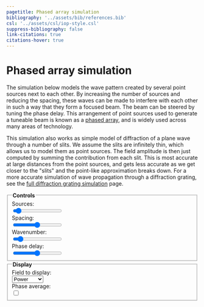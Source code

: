 ```yaml
---
pagetitle: Phased array simulation
bibliography: '../assets/bib/references.bib'
csl: '../assets/csl/iop-style.csl'
suppress-bibliography: false
link-citations: true
citations-hover: true
---
```


# Phased array simulation

The simulation below models the wave pattern created by several point sources next to each other.
By increasing the number of sources and reducing the spacing, these waves can be made to interfere with each other in such a way that they form a focused beam.
The beam can be steered by tuning the phase delay.
This arrangement of point sources used to generate a tuneable beam is known as a [phased array](https://en.wikipedia.org/wiki/Phased_array), and is widely used across many areas of technology.

This simulation also works as simple model of diffraction of a plane wave through a number of slits.
We assume the slits are infinitely thin, which allows us to model them as point sources.
The field amplitude is then just computed by summing the contribution from each slit.
This is most accurate at large distances from the point sources, and gets less accurate as we get closer to the "slits" and the point-like approximation breaks down.
For a more accurate simulation of wave propagation through a diffraction grating, see the [full diffraction grating simulation](/p/advanced-diffraction-sim) page.

<div class="centered-block">
<div class="controls">
<fieldset>
    <legend><b>Controls</b></legend>
    <div class="input-container">
        <label for="sources_input">Sources: <output id="sources_output"/></label>
        <br>
        <input type="range" id="sources_input" min="1" max="16" value="2" step="1" autocomplete="off"/>
    </div>
    <div class="input-container">
        <label for="spacing_input">Spacing: <output id = "spacing_output"/></label>
        <br>
        <input type="range" id="spacing_input" min="0" max="1" value="0.5" step="any" autocomplete="off"/>
    </div>
    <div class="input-container">
        <label for="wavenumber_input">Wavenumber: <output id="wavenumber_output"/></label>
        <br>
        <input type="range" id="wavenumber_input" min="1" max="64" value="8" step="1" autocomplete="off"/>
    </div>
    <div class="input-container">
        <label for="phase_input">Phase delay: <output id="phase_output"/></label>
        <br>
        <input type="range" id="phase_input" min="-180" max="180" value="0" step="2" autocomplete="off"/>
    </div>
</fieldset>
<fieldset>
    <legend><b>Display</b></legend>
    <div class = "input-container">
        <label for ="display_input">Field to display:</label>
        <br>
        <select name="display_input" id="display_input" autocomplete = "off">
            <option value="display-power" selected>Power</option>
            <option value="display-amplitude">Amplitude</option>
        </select>
    </div>
    <div class = "input-container">
        <label for="phase_average_input" style="float:left">Phase average:</label>
        <br>
        <input type="checkbox" id="phase_average_input" value = "phase_average" autocomplete="off"/>
    </div>
</fieldset>
</div>
<canvas id="canvas" width=600 height=800></canvas>
</div>
<script src = "../scripts/webgl.js"></script>
<script>
// Get the webgl rendering context
var gl = canvas.getContext('webgl');


// vertex shader
var vshader = `
attribute vec4 position;
void main() {
    gl_Position = position;
}
`;

// fragment shader
var fshader = `
precision highp float;

uniform float width;
uniform float height;
#define PI 3.141592653589
float timefreq = 100.0;
uniform float time;
uniform float phase_delay;

#define RED vec3(162., 30., 37.) / 256.0;
#define BLUE vec3(11., 102., 188.) / 256.0;
#define WHITE vec3(1.0, 1.0, 1.0)
#define MIN_DIST 0.0125
#define BLUR_RADIUS 1.05
#define SLIT_HEIGHT 0.02

#define MAX_SOURCES 16
vec2 positions[16];

uniform int num_sources;
uniform float spacing;
uniform float wavenumber;
uniform int display_type;
uniform bool phase_average;

float colormap_f1(float x) {
    return -510.0 * x + 255.0;
}

float colormap_f2(float x) {
    return (-1891.7 * x + 217.46) * x + 255.0;
}

float colormap_f3(float x) {
    return 9.26643676359015e1 * sin((x - 4.83450094847127e-1) * 9.93) + 1.35940451627965e2;
}

float colormap_f4(float x) {
    return -510.0 * x + 510.0;
}

float colormap_f5(float x) {
    float xx = x - 197169.0 / 251000.0;
    return (2510.0 * xx - 538.31) * xx;
}

float colormap_red(float x) {
    if (x < 0.0) {
        return 1.0;
    } else if (x < 10873.0 / 94585.0) {
        float xx = colormap_f2(x);
        if (xx > 255.0) {
            return (510.0 - xx) / 255.0;
        } else {
            return xx / 255.0;
        }
    } else if (x < 0.5) {
        return 1.0;
    } else if (x < 146169.0 / 251000.0) {
        return colormap_f4(x) / 255.0;
    } else if (x < 197169.0 / 251000.0) {
        return colormap_f5(x) / 255.0;
    } else {
        return 0.0;
    }
}

float colormap_green(float x) {
    if (x < 10873.0 / 94585.0) {
        return 1.0;
    } else if (x < 36373.0 / 94585.0) {
        return colormap_f2(x) / 255.0;
    } else if (x < 0.5) {
        return colormap_f1(x) / 255.0;
    } else if (x < 197169.0 / 251000.0) {
        return 0.0;
    } else if (x <= 1.0) {
        return abs(colormap_f5(x)) / 255.0;
    } else {
        return 0.0;
    }
}

float colormap_blue(float x) {
    if (x < 0.0) {
        return 0.0;
    } else if (x < 36373.0 / 94585.0) {
        return colormap_f1(x) / 255.0;
    } else if (x < 146169.0 / 251000.0) {
        return colormap_f3(x) / 255.0;
    } else if (x <= 1.0) {
        return colormap_f4(x) / 255.0;
    } else {
        return 0.0;
    }
}

vec3 colormap(float x) {
    return vec3(colormap_red(x), colormap_green(x), colormap_blue(x));
}

float wave_amplitude(float A, float k, float phi, float x, float t) {
    float k1 = 2.0 * PI * wavenumber;
    const float vg = 1.0 / (16.0 * PI);
    float w = k1 * vg;
    
    return A * cos(k1*x - w*t + phi) / x;
}

vec3 color_amplitude(float amplitude) {
    vec3 color;
    if (amplitude > 0.0) {
        color = RED;
    } else {
        color = BLUE;
    }
    float s = pow(abs(amplitude), 1.2) * 1.2; // gamma correction and scaling
    s = clamp(s, 0.0, 1.0); // clamp to [0,1]
    color *= s;
    return color;
}

const float inv_log10 = 1.0 / log(10.0);
float log10(float x) {
    return inv_log10 * log(x);
}

float rescale(float x, float min, float max) {
    return (x - min) / (max - min);
}

vec3 color_power(float amplitude) {
    float power = amplitude*amplitude;
    float max_color = phase_average ? 2.2 : 2.0;
    float min_color = phase_average ? -1.5: -1.0;
    float power_db = rescale(log10(power), min_color, max_color);
    return colormap(1.0 - power_db);
}

void main () {
    // position sources
    if (num_sources == 1) {
        positions[0] = vec2(0, -0.5 * height);
    } else {
        float increment = spacing / float(num_sources-1);
        for (int i = 0; i < MAX_SOURCES; i++) {
            if (i >= num_sources) {break;}
            positions[i].x = (-0.5 * spacing + float(i)*increment) * width;
            positions[i].y = -0.45 * height;
        }
    }

    vec2 pos = gl_FragCoord.xy - vec2(width/2.0, height/2.0);

    float f = 0.0;
    float min_distance = width * height;
    float distances[MAX_SOURCES];
    for (int i = 0; i < MAX_SOURCES; i++) {
        if (i >= num_sources) {break;}
        float phi = float(i) * phase_delay * PI/180.0;
        distances[i] = distance(pos, positions[i]) / width;
        min_distance = min(min_distance,distances[i]);
        f += wave_amplitude(1.0, wavenumber, phi, distances[i], time) / float(num_sources);
    }
    if (phase_average) {
        f *= f;
        for (int j = 1; j < 4; j++) {
            float phase = PI * float(j) / 2.0;
            float a = 0.0;
            for (int i = 0; i < MAX_SOURCES; i++) {
                if (i >= num_sources) {break;}
                float phi = float(i) * phase_delay * PI/180.0;
                a += wave_amplitude(1.0, wavenumber, phi+phase, distances[i], time) / float(num_sources);
            }
            f += a*a;
        }
        f = sqrt(0.25 * f);
    }

    vec3 color;
    if (display_type == 1) {
        color = color_amplitude(f);
    } else {
        color = color_power(f);
    }

    float cutoff = BLUR_RADIUS * MIN_DIST;
    if (min_distance < MIN_DIST) {
        color = WHITE;
    } else if (min_distance < cutoff) {
        float t = (min_distance - MIN_DIST) / (cutoff - MIN_DIST);
        color = (1.0 - t) * WHITE + t * color;
    }
    gl_FragColor = vec4(color, 1.0);
}
`;

// Controls
var time = 0.0;
var dt = 0.1;

// Compile program
var program = compile(gl, vshader, fshader);

// Send canvas size to shader
var width = canvas.width;
var height = canvas.height;
console.log(width)
console.log(height)
var widthLoc = gl.getUniformLocation(program, 'width');
var heightLoc = gl.getUniformLocation(program, 'height');
var timeLoc = gl.getUniformLocation(program, 'time');
gl.uniform1f(widthLoc, width);
gl.uniform1f(heightLoc, height);

// Set controls
var spacing_output = document.querySelector("#spacing_output");
const set_spacing_output = () => {
    let n = sources_input.value;
    if (n > 1) {
        let wavelength = 1.0 / wavenumber_input.value;
        let increment = spacing_input.value / (n - 1);
        let spacing_wavelengths = increment / wavelength;
        spacing_wavelengths = Math.round(10*spacing_wavelengths)/10;
        let s = spacing_wavelengths == 1 ? '' : 's';
        spacing_output.textContent = `${spacing_wavelengths} wavelength${s}`;
    } else {
        spacing_output.textContent = 'n/a';
    }
}
var sources_input = document.querySelector("#sources_input");
var sources_output = document.querySelector("#sources_output");
const set_sources = (val) => {
    sources_output.textContent = val;
    gl.uniform1i(gl.getUniformLocation(program, 'num_sources'), val);
    set_spacing_output();
}
sources_input.addEventListener("input", (event) => {set_sources(event.target.value)});

var wavenumber_input = document.querySelector("#wavenumber_input");
var wavenumber_output = document.querySelector("#wavenumber_output");
const set_wavenumber = (val) => {
    wavenumber_output.textContent = Math.round(10*val)/10;
    gl.uniform1f(gl.getUniformLocation(program, 'wavenumber'), val);
    set_spacing_output();
}
wavenumber_input.addEventListener("input", (event) => {set_wavenumber(event.target.value)});

var spacing_input = document.querySelector("#spacing_input");
const set_spacing = (val) => {
    gl.uniform1f(gl.getUniformLocation(program, 'spacing'), val);
    set_spacing_output();
}
spacing_input.addEventListener("input", (event) => {set_spacing(event.target.value)});

var phase_input = document.querySelector("#phase_input");
var phase_output = document.querySelector("#phase_output");
const set_phase = (val) => {
    phase_output.textContent = `${Math.round(10*val)/10} deg`;
    gl.uniform1f(gl.getUniformLocation(program, 'phase_delay'), val);
}
phase_input.addEventListener("input", (event) => {set_phase(event.target.value)});

var display_input = document.querySelector("#display_input");
const set_display_type = (val) => {
    if (val === 'display-amplitude') {
        gl.uniform1i(gl.getUniformLocation(program, 'display_type'), 1);
    } else {
        gl.uniform1i(gl.getUniformLocation(program, 'display_type'), 0);
    }
}
display_input.addEventListener("input", (event) => {set_display_type(event.target.value)});

var phase_average_input = document.querySelector("#phase_average_input");
const set_phase_average = (val) => {
    gl.uniform1i(gl.getUniformLocation(program, 'phase_average'), phase_average_input.checked);
}
phase_average_input.addEventListener("input", (event) => {set_phase_average(event.target.value)});

set_sources(sources_input.value);
set_display_type(display_input.value);
set_phase(phase_input.value);
set_spacing(spacing_input.value);
set_wavenumber(wavenumber_input.value);

// Define vertices and colors
var verticesColors = new Float32Array([
   //x ,  y,    z,  
    -1.0, -1.0, 0.0, 
    -1.0,  1.0, 0.0, 
     1.0,  1.0, 0.0, 
     1.0, -1.0, 0.0,
]);
  
// Save the number of vertices (3)
var n = 4;

// Get the size of each float in bytes (4)
var fsize = verticesColors.BYTES_PER_ELEMENT;
var stride = 3 * fsize;

// Create a buffer object
createBuffer(gl, verticesColors);

// Bind the attribute position to the 1st, 2nd and 3rd floats in every chunk of 6 floats in the buffer
setAttrib(gl, program, 'position', 3, gl.FLOAT, stride, 0);

const interval = setInterval(() => {
    // Set the clear color
    gl.clearColor(0.0, 0.0, 0.0, 1.0);

    // Clear canvas
    gl.clear(gl.COLOR_BUFFER_BIT);

    // Update time and draw
    time += dt;
    gl.uniform1f(timeLoc, time);
    gl.drawArrays(gl.TRIANGLE_FAN, 0, n);
}, 10);

</script>

